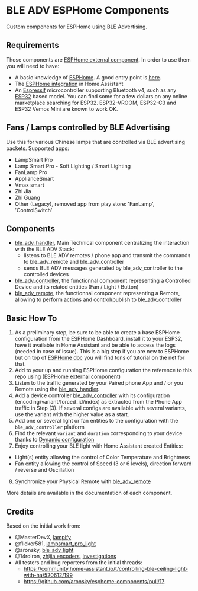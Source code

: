 # BLE ADV ESPHome Components

Custom components for ESPHome using BLE Advertising.

## Requirements
Those components are [ESPHome external component](https://esphome.io/components/external_components.html). In order to use them you will need to have:
* A basic knowledge of [ESPHome](https://esphome.io/). A good entry point is [here](https://esphome.io/guides/getting_started_hassio.html).
* The [ESPHome integration](https://www.home-assistant.io/integrations/esphome/) in Home Assistant
* An [Espressif](https://www.espressif.com/) microcontroller supporting Bluetooth v4, such as any [ESP32](https://www.espressif.com/en/products/socs/esp32) based model. You can find some for a few dollars on any online marketplace searching for ESP32. ESP32-VROOM, ESP32-C3 and ESP32 Vemos Mini are known to work OK.

## Fans / Lamps controlled by BLE Advertising
Use this for various Chinese lamps that are controlled via BLE advertising packets.
Supported apps:

* LampSmart Pro 
* Lamp Smart Pro - Soft Lighting / Smart Lighting
* FanLamp Pro
* ApplianceSmart
* Vmax smart
* Zhi Jia
* Zhi Guang
* Other (Legacy), removed app from play store: 'FanLamp', 'ControlSwitch'

## Components
* [ble_adv_handler](components/ble_adv_handler/README.md), Main Technical component centralizing the interaction with the BLE ADV Stack:
  * listens to BLE ADV remotes / phone app and transmit the commands to ble_adv_remote and ble_adv_controller
  * sends BLE ADV messages generated by ble_adv_controller to the controlled devices
* [ble_adv_controller](components/ble_adv_controller/README.md), the functionnal component representing a Controlled Device and its related entities (Fan / Light / Button)
* [ble_adv_remote](components/ble_adv_remote/README.md), the functionnal component representing a Remote, allowing to perform actions and control/publish to ble_adv_controller

## Basic How To
1. As a preliminary step, be sure to be able to create a base ESPHome configuration from the ESPHome Dashboard, install it to your ESP32, have it available in Home Assistant and be able to access the logs (needed in case of issue). This is a big step if you are new to ESPHome but on top of [ESPHome doc](https://esphome.io/guides/getting_started_hassio.html) you will find tons of tutorial on the net for that.
2. Add to your up and running ESPHome configuration the reference to this repo using ([ESPHome external component](https://esphome.io/components/external_components.html))
3. Listen to the traffic generated by your Paired phone App and / or you Remote using the [ble_adv_handler](components/ble_adv_handler/README.md).
4. Add a device controller [ble_adv_controller](components/ble_adv_controller/README.md) with its configuration (encoding/variant/forced_id/index) as extracted from the Phone App traffic in Step (3). If several configs are available with several variants, use the variant with the higher value as a start.
5. Add one or several light or fan entities to the configuration with the `ble_adv_controller` platform
6. Find the relevant `variant` and `duration` corresponding to your device thanks to [Dynamic configuration](#dynamic-configuration)
7. Enjoy controlling your BLE light with Home Assistant created Entities:
* Light(s) entity allowing the control of Color Temperature and Brightness
* Fan entity allowing the control of Speed (3 or 6 levels), direction forward / reverse and Oscillation
8. Synchronize your Physical Remote with [ble_adv_remote](components/ble_adv_remote/README.md)

More details are available in the documentation of each component.

## Credits
Based on the initial work from:
* @MasterDevX, [lampify](https://github.com/MasterDevX/lampify)
* @flicker581, [lampsmart_pro_light](https://github.com/flicker581/esphome-lampsmart)
* @aronsky, [ble_adv_light](https://github.com/aronsky/esphome-components)
* @14roiron, [zhijia encoders](https://github.com/aronsky/esphome-components/issues/11), [investigations](https://github.com/aronsky/esphome-components/issues/18)
* All testers and bug reporters from the initial threads:
  * https://community.home-assistant.io/t/controlling-ble-ceiling-light-with-ha/520612/199
  * https://github.com/aronsky/esphome-components/pull/17
